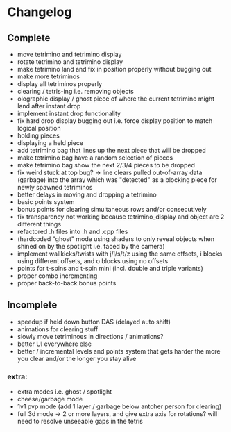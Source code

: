 # Changelog
## Complete
- move tetrimino and tetrimino display
- rotate tetrimino and tetrimino display
- make tetrimino land and fix in position properly without bugging out
- make more tetriminos
- display all tetriminos properly
- clearing / tetris-ing i.e. removing objects
- olographic display / ghost piece of where the current tetrimino might land after instant drop
- implement instant drop functionality
- fix hard drop display bugging out i.e. force display position to match logical position
- holding pieces
- displaying a held piece
- add tetrimino bag that lines up the next piece that will be dropped
- make tetrimino bag have a random selection of pieces
- make tetrimino bag show the next 2/3/4 pieces to be dropped
- fix weird stuck at top bug? -> line clears pulled out-of-array data (garbage) into the array which was "detected" as a blocking piece for newly spawned tetriminos
- better delays in moving and dropping a tetrimino
- basic points system
- bonus points for clearing simultaneous rows and/or consecutively
- fix transparency not working because tetrimino_display and object are 2 different things
- refactored .h files into .h and .cpp files
- (hardcoded "ghost" mode using shaders to only reveal objects when shined on by the spotlight i.e. faced by the camera)
- implement wallkicks/twists with j/l/s/t/z using the same offsets, i blocks using different offsets, and o blocks using no offsets 
- points for t-spins and t-spin mini (incl. double and triple variants)
- proper combo incrementing
- proper back-to-back bonus points

## Incomplete
- speedup if held down button DAS (delayed auto shift)
- animations for clearing stuff
- slowly move tetriminoes in directions / animations?
- better UI everywhere else
- better / incremental levels and points system that gets harder the more you clear and/or the longer you stay alive

### extra:
- extra modes i.e. ghost / spotlight
- cheese/garbage mode
- 1v1 pvp mode (add 1 layer / garbage below antoher person for clearing)
- full 3d mode -> 2 or more layers, and give extra axis for rotations? will need to resolve unseeable gaps in the tetris

